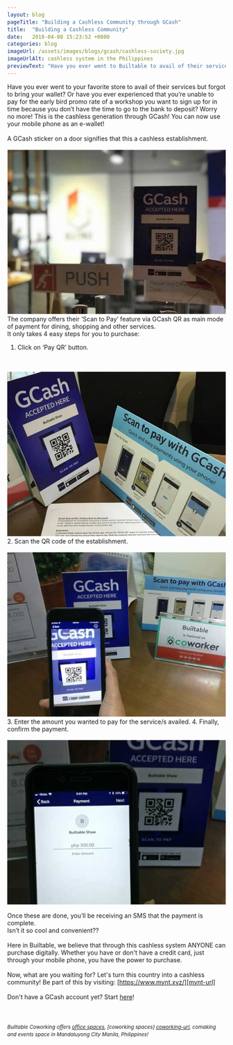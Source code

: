 ```yaml
---
layout: blog
pageTitle: "Building a Cashless Community through GCash"
title:  "Building a Cashless Community"
date:   2018-04-08 15:23:52 +0800
categories: blog
imageUrl: /assets/images/blogs/gcash/cashless-society.jpg
imageUrlAlt: cashless system in the Philippines
previewText: "Have you ever went to Builtable to avail of their services but forgot to bring your wallet? Or have you ever experienced that you’re unable to pay for the early bird promo rate of a workshop you want..."
---
```



Have you ever went to your favorite store to avail of their services but forgot to bring your wallet? Or have you ever experienced that you’re unable to pay for the early bird promo rate of a workshop you want to sign up for in time because you don’t have the time to go to the bank to deposit? Worry no more! This is the cashless generation through GCash! You can now use your mobile phone as an e-wallet!
<br>
<br>
A GCash sticker on a door signifies that this a cashless establishment.
<br> 
<br> 
<img src="/assets/images/blogs/gcash/gcash4.jpg" class="img-responsive"/>
<br>
The company offers their ‘Scan to Pay’ feature via GCash QR as main mode of payment for dining, shopping and other services. 
<br>
It only takes 4 easy steps for you to purchase:
1.	Click on ‘Pay QR’ button.
<br>
<br>
<img src="/assets/images/blogs/gcash/gcash3.jpg" class="img-responsive"/>
<br>
2.	Scan the QR code of the establishment.
<br>
<br>
<img src="/assets/images/blogs/gcash/gcash2.jpg" class="img-responsive"/>
<br>
3.	Enter the amount you wanted to pay for the service/s availed.
4.	Finally, confirm the payment.
<br>
<br>
<img src="/assets/images/blogs/gcash/gcash1.jpg" class="img-responsive"/>
<br>

Once these are done, you’ll be receiving an SMS that the payment is complete.<br> Isn’t it so cool and convenient??
<br>
<br>
Here in Builtable, we believe that through this cashless system ANYONE can purchase digitally. Whether you have or don't have a credit card, just through your mobile phone, you have the power to purchase.
<br>
<br>
Now, what are you waiting for? Let's turn this country into a cashless community! Be part of this by visiting: [https://www.mynt.xyz/][mynt-url] 
<br>
<br>
Don't have a GCash account yet? Start [here][gcash-start]!
<br>
<br><br>
<br>
<small>
<i>
Builtable Coworking offers [office spaces][coworking-url], [coworking spaces] [coworking-url], comaking and events space in Mandaluyong City Manila, Philippines!
</i>
</small>


[coworking-url]:https://builtable.co/coworking#services
[gcash-start]: https://www.gcash.com/personal/getting-started
[fb-page]: https://www.facebook.com/builtable
[mynt-url]: https://www.mynt.xyz/

